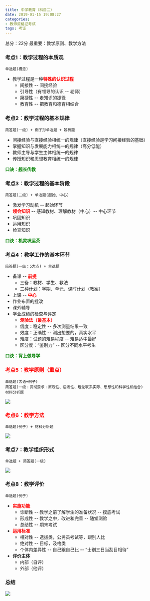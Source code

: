 ```yaml
---
title: 中学教育（科目二）
date: 2019-01-15 19:08:27
categories:
- 教师资格证考试
tags: 考证
---
```

总分：22分
最重要：教学原则、教学方法



### 考点1：教学过程的本质观

```
单选题(概念)
```

* 教学过程是一种<span style='color:red'>**特殊的认识过程**</span>
  * 间接性 -- 间接经验
  * 引导性（有领导的认识  -- 老师）
  * 简捷性 -- 走知识的捷径
  * 教育性 -- 把教育和德育相结合

### 考点2：教学过程的基本规律

```
简答题(一级) + 例子形单选题 + 辨析题
```

* 间接经验与直接经验相统一的规律（直接经验是学习间接经验的基础）
* 掌握知识与发展能力相统一的规律（高分低能）
* 教师主导与学生主体相统一的规律
* 传授知识和思想教育相统一的规律

<span style='color:green'>**口诀：舰长传教**</span>

### 考点3：教学过程的基本阶段

```
简答题(二级) + 单选题(起始、中心)
```

* 激发学习动机 -- 起始环节
* <span style='color:red'>**领会知识**</span> -- 感知教材、理解教材（中心）-- 中心环节
* 巩固知识
* 运用知识
* 检查知识

<span style='color:green'>**口诀：机灵巩运茶**</span>

### 考点4：教学工作的基本环节

```
简答题(一级：5大点) + 单选题
```

* 备课 -- <span style='color:red'>**前提**</span>
  * 三备：教材、学生、教法
  * 三种计划：学期、单元、课时计划（教案）
* 上课 -- <span style='color:red'>**中心**</span>
* 作业布置的批改
* 课外辅导
* 学业成绩的检查与评定
  * <span style='color:red'>**测验法（最基本）**</span>
  * 信度：稳定性 -- 多次测量结果一致
  * 效度：正确性 -- 测出想要的，真实水平
  * 难度：试题的难易程度 -- 难易适中最好
  * 区分度：“鉴别力” -- 区分不同水平考生

<span style='color:green'>**口诀：背上做导学**</span>

### <span style='color:red'>**考点5：教学原则（重点）**</span>

```
单选题(古语+例子) 
简答题(一级：贯彻要求：直观性、启发性、理论联系实际、思想性和科学性相结合) 
材料分析题
```

![](http://pic.yuti.site/Teach-TeachingPrinciples.jpg)

### <span style='color:red'>**考点6：教学方法**</span>

```
单选题(例子) + 材料分析题
```

![](http://pic.yuti.site/Teach-TeachingMethod.jpg)

### 考点7：教学组织形式

```
单选题 + 简答题(一级)
```

![](http://pic.yuti.site/Teach-TeachingOrganization.jpg)

### 考点8：教学评价

```
单选题(例子)
```



* <span style='color:red'>**实施功能**</span>
  * 诊断性 -- 教学之前了解学生的准备状况 -- 摸底考试
  * 形成性 -- 教学之中，改进和完善  -- 随堂测验
  * 总结性 -- 期末考试
* <span style='color:red'>**运用标准**</span>
  * 相对性 -- 选拔类，公务员考试等，跟别人比
  * 绝对性 -- 目标，及格类
  * 个体内差异性 -- 自己跟自己比 -- “士别三日当刮目相待”
* **评价主体**
  * 内部（自评）
  * 外部（他评）

### 总结

![](http://pic.yuti.site/Teach-TeachingMiddle.jpg)